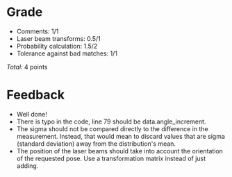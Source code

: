 Grade
=====

* Comments: 1/1
* Laser beam transforms: 0.5/1
* Probability calculation: 1.5/2
* Tolerance against bad matches: 1/1

_Total:_ 4 points

Feedback
========

- Well done!
- There is typo in the code, line 79 should be data.angle_increment.
- The sigma should not be compared directly to the difference in the measurement. Instead, that would mean to discard values that are sigma (standard deviation) away from the distribution's mean.
- The position of the laser beams should take into account the orientation of the requested pose. Use a transformation matrix instead of just adding.
